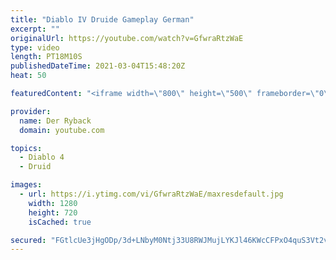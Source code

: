```yaml
---
title: "Diablo IV Druide Gameplay German"
excerpt: ""
originalUrl: https://youtube.com/watch?v=GfwraRtzWaE
type: video
length: PT18M10S
publishedDateTime: 2021-03-04T15:48:20Z
heat: 50

featuredContent: "<iframe width=\"800\" height=\"500\" frameborder=\"0\" src=\"https://www.youtube.com/embed/GfwraRtzWaE\" allow=\"accelerometer; autoplay; encrypted-media; gyroscope; picture-in-picture\" allowfullscreen></iframe>"

provider:
  name: Der Ryback
  domain: youtube.com

topics:
  - Diablo 4
  - Druid

images:
  - url: https://i.ytimg.com/vi/GfwraRtzWaE/maxresdefault.jpg
    width: 1280
    height: 720
    isCached: true

secured: "FGtlcUe3jHgODp/3d+LNbyM0Ntj33U8RWJMujLYKJl46KWcCFPxO4quS3Vt2v1QvVYfMHK7w/qt1rq7kHVVdoIKXC889vwtmidaTXUpF0nXaSokQv875seCvOBGh0T1TG+s4ewNZqu5asiWPNOsIv7TMUY6XRcA9TH16m0P78HXDBzOIqDUsdzWMXlAyRyoeZWcCdwxPbMMuBf2A5I/8SL7Bt4nJoy+qDp1SX9R2N+bu3r62gTdKtDlnunfT1kx6GCt/lTzyI6m5GINgYIEHHPCphQ2ulQjAwGYe2h0puuD7Gz/jm31JOUQ/kn/+lmpmZ4ZpKCSU7jcEhASl1ybaCN13BpYqtxCs+shtMew9Q9HbF/9lAKbM9NuLYuSuR5g5RsAPV00nAVHcNmrwBzYkH/wzDtmCsmoA+8q4929b8B4=;WDmSVY4lAN1wnX8uk4Syqg=="
---
```



